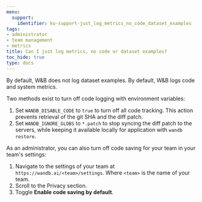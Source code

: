 ```yaml
---
menu:
  support:
    identifier: ko-support-just_log_metrics_no_code_dataset_examples
tags:
- administrator
- team management
- metrics
title: Can I just log metrics, no code or dataset examples?
toc_hide: true
type: docs
---
```


By default, W&B does not log dataset examples. By default, W&B logs code and system metrics.

Two methods exist to turn off code logging with environment variables:

1. Set `WANDB_DISABLE_CODE` to `true` to turn off all code tracking. This action prevents retrieval of the git SHA and the diff patch.
2. Set `WANDB_IGNORE_GLOBS` to `*.patch` to stop syncing the diff patch to the servers, while keeping it available locally for application with `wandb restore`.

As an administrator, you can also turn off code saving for your team in your team's settings:

1. Navigate to the settings of your team at `https://wandb.ai/<team>/settings`. Where `<team>` is the name of your team.
2. Scroll to the Privacy section.
3. Toggle **Enable code saving by default**.